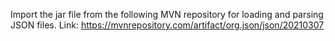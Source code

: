 Import the jar file from the following MVN repository for loading and parsing JSON files.
Link: https://mvnrepository.com/artifact/org.json/json/20210307
